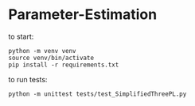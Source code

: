 # Parameter-Estimation
to start:
```
python -m venv venv
source venv/bin/activate
pip install -r requirements.txt
```
to run tests:
```
python -m unittest tests/test_SimplifiedThreePL.py
```